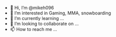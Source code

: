 - 👋 Hi, I’m @mikeh096
- 👀 I’m interested in Gaming, MMA, snowboarding 
- 🌱 I’m currently learning ...
- 💞️ I’m looking to collaborate on ...
- 📫 How to reach me ...

<!---
mikeh096/mikeh096 is a ✨ special ✨ repository because its `README.md` (this file) appears on your GitHub profile.
You can click the Preview link to take a look at your changes.
--->

